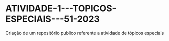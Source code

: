 # ATIVIDADE-1---TOPICOS-ESPECIAIS---51-2023
Criação de um repositório  publico referente a atividade de tópicos especiais
